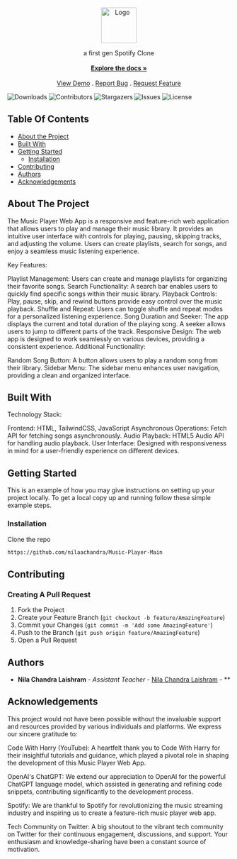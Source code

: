 <br/>
<p align="center">
  <a href="https://github.com/nilaachandra/music-player-main">
    <img src="" alt="Logo" width="80" height="80">
  </a>

  <p align="center">
    a first gen Spotify Clone
    <br/>
    <br/>
    <a href="https://github.com/nilaachandra/music-player-main"><strong>Explore the docs »</strong></a>
    <br/>
    <br/>
    <a href="https://github.com/nilaachandra/music-player-main">View Demo</a>
    .
    <a href="https://github.com/nilaachandra/music-player-main/issues">Report Bug</a>
    .
    <a href="https://github.com/nilaachandra/music-player-main/issues">Request Feature</a>
  </p>
</p>

![Downloads](https://img.shields.io/github/downloads/nilaachandra/music-player-main/total) ![Contributors](https://img.shields.io/github/contributors/nilaachandra/music-player-main?color=dark-green) ![Stargazers](https://img.shields.io/github/stars/nilaachandra/music-player-main?style=social) ![Issues](https://img.shields.io/github/issues/nilaachandra/music-player-main) ![License](https://img.shields.io/github/license/nilaachandra/music-player-main) 

## Table Of Contents

* [About the Project](#about-the-project)
* [Built With](#built-with)
* [Getting Started](#getting-started)
  * [Installation](#installation)
* [Contributing](#contributing)
* [Authors](#authors)
* [Acknowledgements](#acknowledgements)

## About The Project

The Music Player Web App is a responsive and feature-rich web application that allows users to play and manage their music library. It provides an intuitive user interface with controls for playing, pausing, skipping tracks, and adjusting the volume. Users can create playlists, search for songs, and enjoy a seamless music listening experience.

Key Features:

Playlist Management: Users can create and manage playlists for organizing their favorite songs.
Search Functionality: A search bar enables users to quickly find specific songs within their music library.
Playback Controls: Play, pause, skip, and rewind buttons provide easy control over the music playback.
Shuffle and Repeat: Users can toggle shuffle and repeat modes for a personalized listening experience.
Song Duration and Seeker: The app displays the current and total duration of the playing song. A seeker allows users to jump to different parts of the track.
Responsive Design: The web app is designed to work seamlessly on various devices, providing a consistent experience.
Additional Functionality:

Random Song Button: A button allows users to play a random song from their library.
Sidebar Menu: The sidebar menu enhances user navigation, providing a clean and organized interface.

## Built With

Technology Stack:

Frontend: HTML, TailwindCSS, JavaScript
Asynchronous Operations: Fetch API for fetching songs asynchronously.
Audio Playback: HTML5 Audio API for handling audio playback.
User Interface: Designed with responsiveness in mind for a user-friendly experience on different devices.

## Getting Started

This is an example of how you may give instructions on setting up your project locally.
To get a local copy up and running follow these simple example steps.

### Installation

Clone the repo

```sh
https://github.com/nilaachandra/Music-Player-Main
```

## Contributing



### Creating A Pull Request

1. Fork the Project
2. Create your Feature Branch (`git checkout -b feature/AmazingFeature`)
3. Commit your Changes (`git commit -m 'Add some AmazingFeature'`)
4. Push to the Branch (`git push origin feature/AmazingFeature`)
5. Open a Pull Request

## Authors

* **Nila Chandra Laishram** - *Assistant Teacher* - [Nila Chandra Laishram](https://github.com/nilaachandra/) - **

## Acknowledgements
This project would not have been possible without the invaluable support and resources provided by various individuals and platforms. We express our sincere gratitude to:

Code With Harry (YouTube): A heartfelt thank you to Code With Harry for their insightful tutorials and guidance, which played a pivotal role in shaping the development of this Music Player Web App.

OpenAI's ChatGPT: We extend our appreciation to OpenAI for the powerful ChatGPT language model, which assisted in generating and refining code snippets, contributing significantly to the development process.

Spotify: We are thankful to Spotify for revolutionizing the music streaming industry and inspiring us to create a feature-rich music player web app.

Tech Community on Twitter: A big shoutout to the vibrant tech community on Twitter for their continuous engagement, discussions, and support. Your enthusiasm and knowledge-sharing have been a constant source of motivation.